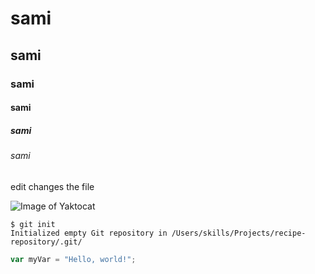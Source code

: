 # sami
 ## sami
 ### sami
 #### sami
 ##### sami
 ###### sami

edit changes the file

![Image of Yaktocat](https://octodex.github.com/images/yaktocat.png)
```
$ git init
Initialized empty Git repository in /Users/skills/Projects/recipe-repository/.git/
```
``` javascript
var myVar = "Hello, world!";
```
